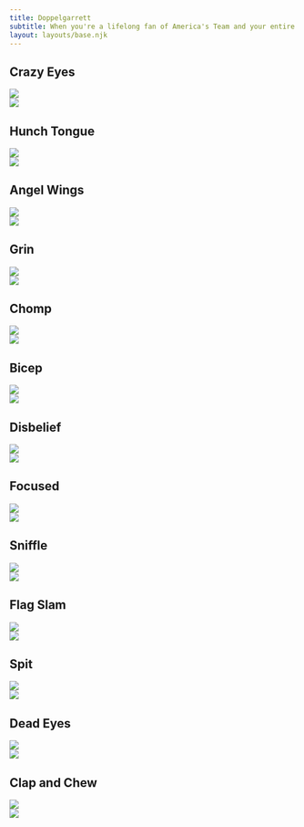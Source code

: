 ```yaml
---
title: Doppelgarrett
subtitle: When you're a lifelong fan of America's Team and your entire fantasy football league says you share a stunning resemblance to their head coach...you set up a green screen in your basement and have your wife film you clapping, flapping, and chewing.
layout: layouts/base.njk
---
```


<h2 class="text-center">Crazy Eyes</h2>
<div class="flex-container">
  <div class="flex-image">
    <img src="images/1_garrett.jpg">
  </div>
  <div class="flex-image">
    <img src="images/1_doppel.png">
  </div>
</div>

<h2 class="text-center">Hunch Tongue</h2>
<div class="flex-container">
  <div class="flex-image">
    <img src="images/2_garrett.jpg">
  </div>
  <div class="flex-image">
    <img src="images/2_doppel.png">
  </div>
</div>

<h2 class="text-center">Angel Wings</h2>
<div class="flex-container">
  <div class="flex-image">
    <img src="images/3_garrett.gif">
  </div>
  <div class="flex-image">
    <img src="images/3_doppel.gif">
  </div>
</div>

<h2 class="text-center">Grin</h2>
<div class="flex-container">
  <div class="flex-image">
    <img src="images/4_garrett.jpg">
  </div>
  <div class="flex-image">
    <img src="images/4_doppel.png">
  </div>
</div>

<h2 class="text-center">Chomp</h2>
<div class="flex-container">
  <div class="flex-image">
    <img src="images/5_garrett.gif">
  </div>
  <div class="flex-image">
    <img src="images/5_doppel.gif">
  </div>
</div>

<h2 class="text-center">Bicep</h2>
<div class="flex-container">
  <div class="flex-image">
    <img src="images/6_garrett.jpg">
  </div>
  <div class="flex-image">
    <img src="images/6_doppel.png">
  </div>
</div>

<h2 class="text-center">Disbelief</h2>
<div class="flex-container">
  <div class="flex-image">
    <img src="images/7_garrett.gif">
  </div>
  <div class="flex-image">
    <img src="images/7_doppel.gif">
  </div>
</div>

<h2 class="text-center">Focused</h2>
<div class="flex-container">
  <div class="flex-image">
    <img src="images/8_garrett.jpg">
  </div>
  <div class="flex-image">
    <img src="images/8_doppel.png">
  </div>
</div>

<h2 class="text-center">Sniffle</h2>
<div class="flex-container">
  <div class="flex-image">
    <img src="images/9_garrett.gif">
  </div>
  <div class="flex-image">
    <img src="images/9_doppel.gif">
  </div>
</div>

<h2 class="text-center">Flag Slam</h2>
<div class="flex-container">
  <div class="flex-image">
    <img src="images/10_garrett.gif">
  </div>
  <div class="flex-image">
    <img src="images/10_doppel.gif">
  </div>
</div>

<h2 class="text-center">Spit</h2>
<div class="flex-container">
  <div class="flex-image">
    <img src="images/11_garrett.gif">
  </div>
  <div class="flex-image">
    <img src="images/11_doppel.gif">
  </div>
</div>

<h2 class="text-center">Dead Eyes</h2>
<div class="flex-container">
  <div class="flex-image">
    <img src="images/12_garrett.gif">
  </div>
  <div class="flex-image">
    <img src="images/12_doppel.gif">
  </div>
</div>

<h2 class="text-center">Clap and Chew</h2>
<div class="flex-container">
  <div class="flex-image">
    <img src="images/13_garrett.gif">
  </div>
  <div class="flex-image">
    <img src="images/13_doppel.gif">
  </div>
</div>